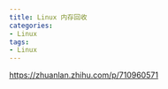 ```yaml
---
title: Linux 内存回收
categories: 
- Linux
tags:
- Linux
---
```



https://zhuanlan.zhihu.com/p/710960571
